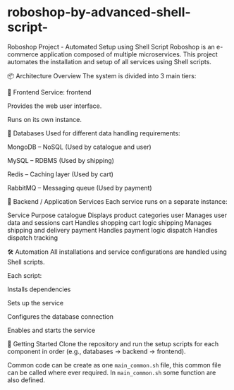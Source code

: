 # roboshop-by-advanced-shell-script-

Roboshop Project - Automated Setup using Shell Script
Roboshop is an e-commerce application composed of multiple microservices. This project automates the installation and setup of all services using Shell scripts.

📦 Architecture Overview
The system is divided into 3 main tiers:

🔹 Frontend
Service: frontend

Provides the web user interface.

Runs on its own instance.

🔹 Databases
Used for different data handling requirements:

MongoDB – NoSQL (Used by catalogue and user)

MySQL – RDBMS (Used by shipping)

Redis – Caching layer (Used by cart)

RabbitMQ – Messaging queue (Used by payment)

🔹 Backend / Application Services
Each service runs on a separate instance:

Service	Purpose
catalogue	Displays product categories
user	Manages user data and sessions
cart	Handles shopping cart logic
shipping	Manages shipping and delivery
payment	Handles payment logic
dispatch	Handles dispatch tracking

🛠️ Automation
All installations and service configurations are handled using Shell scripts.

Each script:

Installs dependencies

Sets up the service

Configures the database connection

Enables and starts the service

🚀 Getting Started
Clone the repository and run the setup scripts for each component in order (e.g., databases → backend → frontend).

Common code can be create as one `main_common.sh` file, this common file can be called where ever required. In `main_common.sh` some function are also defined.